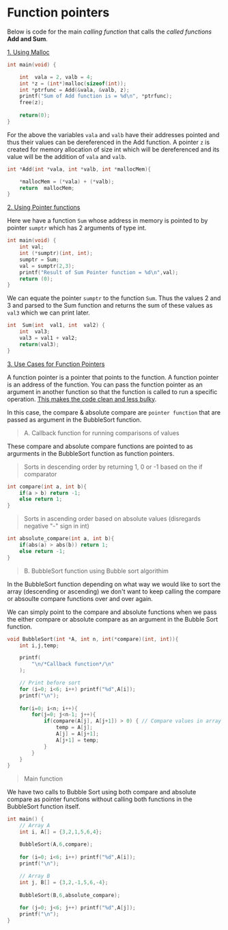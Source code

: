 
# Function pointers

Below is code for the main *calling function* that calls the *called functions* **Add and Sum**.

[1. Using Malloc](https://www.youtube.com/watch?v=E8Yh4dw6Diw&list=PL2_aWCzGMAwLZp6LMUKI3cc7pgGsasm2_&index=14)
```c
int main(void) {

	int  vala = 2, valb = 4;
	int *z = (int*)malloc(sizeof(int));
	int *ptrfunc = Add(&vala, &valb, z);
	printf("Sum of Add function is = %d\n", *ptrfunc);
	free(z);
	
	return(0);
}
```
For the above the variables `vala` and `valb` have their addresses pointed and thus their values can be dereferenced in the Add function. A pointer `z` is created for memory allocation of size int which will be dereferenced and its value will be the addition of `vala` and `valb`.
```c
int *Add(int *vala, int *valb, int *mallocMem){

	*mallocMem = (*vala) + (*valb);
	return  mallocMem;
}
``` 

[2. Using Pointer functions](https://www.youtube.com/watch?v=ynYtgGUNelE&list=PL2_aWCzGMAwLZp6LMUKI3cc7pgGsasm2_&index=15)

Here we have a function `Sum` whose address in memory is pointed to by pointer `sumptr` which has 2 arguments of type int. 
```c
int main(void) {
	int val;
	int (*sumptr)(int, int);
	sumptr = Sum;
	val = sumptr(2,3);
	printf("Result of Sum Pointer function = %d\n",val); 
	return (0);
}
```
We can equate the pointer `sumptr` to the function `Sum`. Thus the values 2 and 3 and parsed to the Sum function and returns the sum of these values as `val3` which we can print later.
```c
int  Sum(int  val1, int  val2) {
	int  val3;
	val3 = val1 + val2;
	return(val3);
}
```

[3. Use Cases for Function Pointers](https://www.youtube.com/watch?v=sxTFSDAZM8s&list=PL2_aWCzGMAwLZp6LMUKI3cc7pgGsasm2_&index=16)

A function pointer is a pointer that points to the function. A function pointer is an address of the function. You can pass the function pointer as an argument in another function so that the function is called to run a specific operation. [This makes the code clean and less bulky](https://qr.ae/prULXv).

In this case, the compare & absolute compare are `pointer function` that are passed as argument in the BubbleSort function.


> A. Callback function for running comparisons of values

These compare and absolute compare functions are pointed to as argurments in the BubbleSort function as function pointers.

> Sorts in descending order by returning 1, 0 or -1 based on the if comparator
```c
int compare(int a, int b){ 
    if(a > b) return -1;
    else return 1;
}
```
> Sorts in ascending order based on absolute values (disregards negative "-" sign in int)
```c
int absolute_compare(int a, int b){ 
    if(abs(a) > abs(b)) return 1;
    else return -1;
}
```
> B. BubbleSort function using Bubble sort algorithim

In the BubbleSort function depending on what way we would like to sort the array (descending or ascending) we don't want to keep calling the compare or absoulte compare functions over and over again.

We can simply point to the compare and absolute functions when we pass the either compare or absolute compare as an argument in the Bubble Sort function.
```c
void BubbleSort(int *A, int n, int(*compare)(int, int)){
	int i,j,temp;

    printf(
        "\n/*Callback function*/\n"
    );

    // Print before sort
    for (i=0; i<6; i++) printf("%d",A[i]);
    printf("\n");
	
    for(i=0; i<n; i++){
		for(j=0; j<n-1; j++){
            if(compare(A[j], A[j+1]) > 0) { // Compare values in array and SWAP
                temp = A[j];
                A[j] = A[j+1];
                A[j+1] = temp;
            }
		}
    }
}
```
> Main function

We have two calls to Bubble Sort using both compare and absolute compare as pointer functions without calling both functions in the BubbleSort function itself.
```c
int main() {
	// Array A
	int i, A[] = {3,2,1,5,6,4};

	BubbleSort(A,6,compare);
    
	for (i=0; i<6; i++) printf("%d",A[i]);
    printf("\n");
	
	// Array B
	int j, B[] = {3,2,-1,5,6,-4};
	
	BubbleSort(B,6,absolute_compare);

	for (j=0; j<6; j++) printf("%d",A[j]);
    printf("\n");
}
```